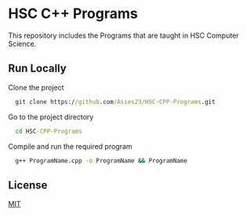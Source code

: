 # HSC C++ Programs

This repository includes the Programs that are taught in
HSC Computer Science.

## Run Locally

Clone the project

```cmd
  git clone https://github.com/Asies23/HSC-CPP-Programs.git
```

Go to the project directory

```cmd
  cd HSC-CPP-Programs
```

Compile and run the required program

```cmd
  g++ ProgramName.cpp -o ProgramName && ProgramName
```

## License

[MIT](LICENSE)
